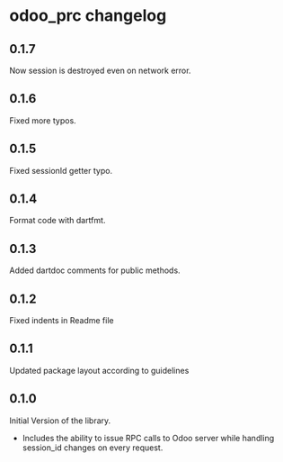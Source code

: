 # odoo_prc changelog

## 0.1.7

Now session is destroyed even on network error.

## 0.1.6

Fixed more typos.

## 0.1.5

Fixed sessionId getter typo.

## 0.1.4

Format code with dartfmt.

## 0.1.3

Added dartdoc comments for public methods.

## 0.1.2

Fixed indents in Readme file

## 0.1.1

Updated package layout according to guidelines

## 0.1.0

Initial Version of the library.

- Includes the ability to issue RPC calls to Odoo server while handling session_id changes on every request.

